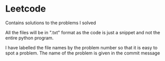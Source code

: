 # Leetcode
Contains solutions to the problems I solved

All the files will be in ".txt" format as the code is just a snippet and not the entire python program.

I have labelled the file names by the problem number so that it is easy to spot a problem. The name of the problem is given in the commit message
